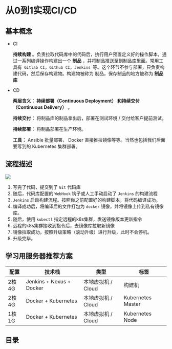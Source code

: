 # 从0到1实现CI/CD

## 基本概念

* CI

  **持续构建** 。负责拉取代码库中的代码后，执行用户预置定义好的操作脚本，通过一系列编译操作构建出一个 **制品** ，并将制品推送至到制品库里面。常用工具有` Gitlab CI`，`Github CI`，`Jenkins `等。这个环节不参与部署，只负责构建代码，然后保存构建物。构建物被称为 制品，保存制品的地方被称为 **制品库**

* CD

  **两层含义： 持续部署（Continuous Deployment） 和持续交付（Continuous Delivery）** 。

  **持续交付：** 将制品库的制品拿出后，部署在测试环境 / 交付给客户提前测试。 

  **持续部署：** 将制品部署在生产环境。

  **工具：** Ansible 批量部署， Docker 直接推拉镜像等等。当然也包括我们后面要写到的 Kubernetes 集群部署。

## 流程描述

![](/course/ci-cd/cd-ci.awebp)

1. 写完了代码，提交到了 `Git` 代码库
2. 随后，代码库配置的 `WebHook` 钩子或人工手动启动了 `Jenkins` 的构建流程
3. `Jenkins` 启动构建流程。按照你之前配置好的构建脚本，将代码编译成功。
4. 编译成功后，将编译后的文件打包为 `docker` 镜像，并将镜像上传到私有镜像库。
5. 随后，使用 `kubectl` 指定远程的k8s集群，发送镜像版本更新指令
6. 远程的k8s集群接收到指令后，去镜像库拉取新镜像
7. 镜像拉取成功，按照升级策略（滚动升级）进行升级，此时不会停机。
8. 升级完毕。

## 学习用服务器推荐方案

| 配置  | 技术栈                   | 类型               | 标签              |
| ----- | ------------------------ | ------------------ | ----------------- |
| 2核4G | Jenkins + Nexus + Docker | 本地虚拟机 / Cloud | 构建机            |
| 2核4G | Docker + Kubernetes      | 本地虚拟机 / Cloud | Kubernetes Master |
| 1核1G | Docker + Kubernetes      | 本地虚拟机 / Cloud | Kubernetes Node   |



## 目录

